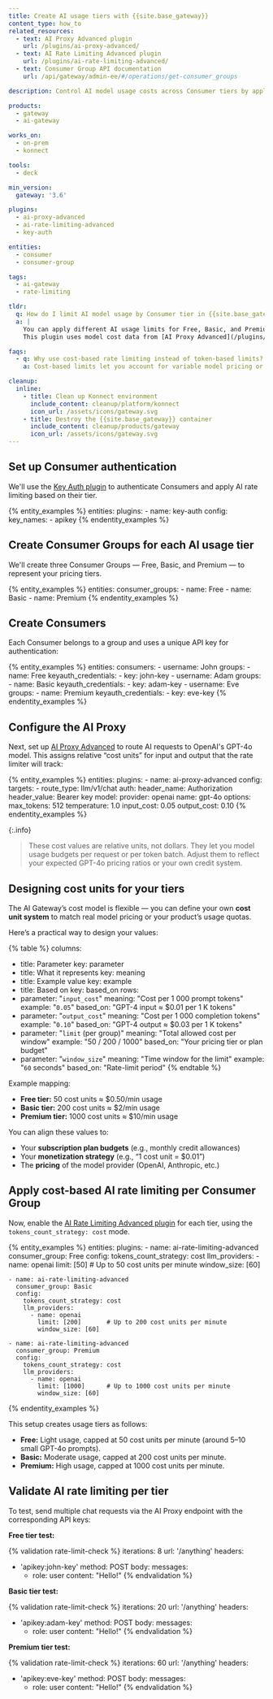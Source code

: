 ```yaml
---
title: Create AI usage tiers with {{site.base_gateway}}
content_type: how_to
related_resources:
  - text: AI Proxy Advanced plugin
    url: /plugins/ai-proxy-advanced/
  - text: AI Rate Limiting Advanced plugin
    url: /plugins/ai-rate-limiting-advanced/
  - text: Consumer Group API documentation
    url: /api/gateway/admin-ee/#/operations/get-consumer_groups

description: Control AI model usage costs across Consumer tiers by applying AI rate limits per group.

products:
  - gateway
  - ai-gateway

works_on:
  - on-prem
  - konnect

tools:
  - deck

min_version:
  gateway: '3.6'

plugins:
  - ai-proxy-advanced
  - ai-rate-limiting-advanced
  - key-auth

entities:
  - consumer
  - consumer-group

tags:
  - ai-gateway
  - rate-limiting

tldr:
  q: How do I limit AI model usage by Consumer tier in {{site.base_gateway}}?
  a: |
    You can apply different AI usage limits for Free, Basic, and Premium Consumers using the [AI Rate Limiting Advanced plugin](/plugins/ai-rate-limiting-advanced/).
    This plugin uses model cost data from [AI Proxy Advanced](/plugins/ai-proxy-advanced/) to enforce cost-based usage caps per tier, ensuring fair access and predictable API costs.

faqs:
  - q: Why use cost-based rate limiting instead of token-based limits?
    a: Cost-based limits let you account for variable model pricing or response length. For example, a single GPT-4 completion could be expensive even if it uses few tokens, making cost-based quotas more predictable for multi-tier plans.

cleanup:
  inline:
    - title: Clean up Konnect environment
      include_content: cleanup/platform/konnect
      icon_url: /assets/icons/gateway.svg
    - title: Destroy the {{site.base_gateway}} container
      include_content: cleanup/products/gateway
      icon_url: /assets/icons/gateway.svg
---
```


## Set up Consumer authentication

We'll use the [Key Auth plugin](/plugins/key-auth/) to authenticate Consumers and apply AI rate limiting based on their tier.

{% entity_examples %}
entities:
  plugins:
    - name: key-auth
      config:
        key_names:
          - apikey
{% endentity_examples %}

## Create Consumer Groups for each AI usage tier

We'll create three Consumer Groups — Free, Basic, and Premium — to represent your pricing tiers.

{% entity_examples %}
entities:
  consumer_groups:
    - name: Free
    - name: Basic
    - name: Premium
{% endentity_examples %}

## Create Consumers

Each Consumer belongs to a group and uses a unique API key for authentication:

{% entity_examples %}
entities:
  consumers:
    - username: John
      groups:
        - name: Free
      keyauth_credentials:
        - key: john-key
    - username: Adam
      groups:
        - name: Basic
      keyauth_credentials:
        - key: adam-key
    - username: Eve
      groups:
        - name: Premium
      keyauth_credentials:
        - key: eve-key
{% endentity_examples %}

## Configure the AI Proxy

Next, set up [AI Proxy Advanced](/plugins/ai-proxy-advanced/) to route AI requests to OpenAI's GPT-4o model.
This assigns relative “cost units” for input and output that the rate limiter will track:

{% entity_examples %}
entities:
  plugins:
    - name: ai-proxy-advanced
      config:
        targets:
          - route_type: llm/v1/chat
            auth:
              header_name: Authorization
              header_value: Bearer key
            model:
              provider: openai
              name: gpt-4o
              options:
                max_tokens: 512
                temperature: 1.0
            input_cost: 0.05
            output_cost: 0.10
{% endentity_examples %}

{:.info}
> These cost values are relative units, not dollars. They let you model usage budgets per request or per token batch. Adjust them to reflect your expected GPT-4o pricing ratios or your own credit system.


## Designing cost units for your tiers

The AI Gateway’s cost model is flexible — you can define your own **cost unit system** to match real model pricing or your product’s usage quotas.

Here’s a practical way to design your values:

{% table %}
columns:
  - title: Parameter
    key: parameter
  - title: What it represents
    key: meaning
  - title: Example value
    key: example
  - title: Based on
    key: based_on
rows:
  - parameter: "`input_cost`"
    meaning: "Cost per 1 000 prompt tokens"
    example: "`0.05`"
    based_on: "GPT-4 input ≈ $0.01 per 1 K tokens"
  - parameter: "`output_cost`"
    meaning: "Cost per 1 000 completion tokens"
    example: "`0.10`"
    based_on: "GPT-4 output ≈ $0.03 per 1 K tokens"
  - parameter: "`limit` (per group)"
    meaning: "Total allowed cost per window"
    example: "50 / 200 / 1000"
    based_on: "Your pricing tier or plan budget"
  - parameter: "`window_size`"
    meaning: "Time window for the limit"
    example: "`60` seconds"
    based_on: "Rate-limit period"
{% endtable %}

Example mapping:
- **Free tier:** 50 cost units ≈ $0.50/min usage
- **Basic tier:** 200 cost units ≈ $2/min usage
- **Premium tier:** 1000 cost units ≈ $10/min usage

You can align these values to:
* Your **subscription plan budgets** (e.g., monthly credit allowances)
* Your **monetization strategy** (e.g., “1 cost unit = $0.01”)
* The **pricing** of the model provider (OpenAI, Anthropic, etc.)


## Apply cost-based AI rate limiting per Consumer Group

Now, enable the [AI Rate Limiting Advanced plugin](/plugins/ai-rate-limiting-advanced/) for each tier, using the `tokens_count_strategy: cost` mode.

{% entity_examples %}
entities:
  plugins:
    - name: ai-rate-limiting-advanced
      consumer_group: Free
      config:
        tokens_count_strategy: cost
        llm_providers:
          - name: openai
            limit: [50]        # Up to 50 cost units per minute
            window_size: [60]

    - name: ai-rate-limiting-advanced
      consumer_group: Basic
      config:
        tokens_count_strategy: cost
        llm_providers:
          - name: openai
            limit: [200]       # Up to 200 cost units per minute
            window_size: [60]

    - name: ai-rate-limiting-advanced
      consumer_group: Premium
      config:
        tokens_count_strategy: cost
        llm_providers:
          - name: openai
            limit: [1000]      # Up to 1000 cost units per minute
            window_size: [60]
{% endentity_examples %}

This setup creates usage tiers as follows:
* **Free:** Light usage, capped at 50 cost units per minute (around 5–10 small GPT-4o prompts).
* **Basic:** Moderate usage, capped at 200 cost units per minute.
* **Premium:** High usage, capped at 1000 cost units per minute.

## Validate AI rate limiting per tier

To test, send multiple chat requests via the AI Proxy endpoint with the corresponding API keys:

**Free tier test:**

{% validation rate-limit-check %}
iterations: 8
url: '/anything'
headers:
  - 'apikey:john-key'
method: POST
body:
  messages:
    - role: user
      content: "Hello!"
{% endvalidation %}

**Basic tier test:**

{% validation rate-limit-check %}
iterations: 20
url: '/anything'
headers:
  - 'apikey:adam-key'
method: POST
body:
  messages:
    - role: user
      content: "Hello!"
{% endvalidation %}

**Premium tier test:**

{% validation rate-limit-check %}
iterations: 60
url: '/anything'
headers:
  - 'apikey:eve-key'
method: POST
body:
  messages:
    - role: user
      content: "Hello!"
{% endvalidation %}

